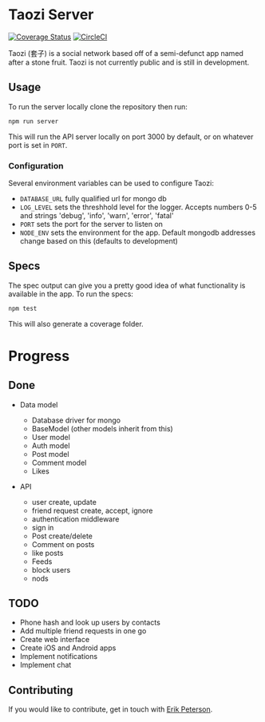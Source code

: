 # Taozi Server

[![Coverage Status](https://coveralls.io/repos/github/ErikPeterson/taozi-server/badge.svg?branch=master)](https://coveralls.io/github/ErikPeterson/taozi-server?branch=master)
[![CircleCI](https://circleci.com/gh/ErikPeterson/taozi-server/tree/master.svg?style=svg)](https://circleci.com/gh/ErikPeterson/taozi-server/tree/master)

Taozi (套子) is a social network based off of a semi-defunct app named after a stone fruit. Taozi is not currently public and is still in development.

## Usage

To run the server locally clone the repository then run:

```sh
npm run server

```

This will run the API server locally on port 3000 by default, or on whatever port is set in `PORT`.

### Configuration

Several environment variables can be used to configure Taozi:

- `DATABASE_URL` fully qualified url for mongo db
- `LOG_LEVEL` sets the threshhold level for the logger. Accepts numbers 0-5 and strings 'debug', 'info', 'warn', 'error', 'fatal'
- `PORT` sets the port for the server to listen on
- `NODE_ENV` sets the environment for the app. Default mongodb addresses change based on this (defaults to development)

## Specs

The spec output can give you a pretty good idea of what functionality is available in the app. To run the specs:

```sh
npm test
```

This will also generate a coverage folder.


# Progress

## Done

- Data model
	- Database driver for mongo
	- BaseModel (other models inherit from this)
	- User model
	- Auth model
	- Post model
	- Comment model
	- Likes

- API
	- user create, update
	- friend request create, accept, ignore
	- authentication middleware
	- sign in
	- Post create/delete
	- Comment on posts
	- like posts
	- Feeds
	- block users
	- nods
	
## TODO

- Phone hash and look up users by contacts
- Add multiple friend requests in one go
- Create web interface
- Create iOS and Android apps
- Implement notifications
- Implement chat

## Contributing

If you would like to contribute, get in touch with [Erik Peterson](https://github.com/ErikPeterson).